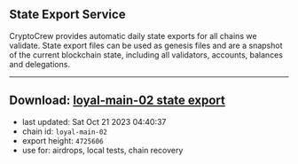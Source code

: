 ## State Export Service
CryptoCrew provides automatic daily state exports for all chains we validate. State export files can be used as genesis files and are a snapshot of the current blockchain state, including all validators, accounts, balances and delegations.

---
**Download: [loyal-main-02 state export](https://dl.ccvalidators.com/SERVICE/loyal/loyal-main-02_export_4725606.json)**
---

- last updated: Sat Oct 21 2023 04:40:37
- chain id: `loyal-main-02`
- export height: `4725606`
- use for: airdrops, local tests, chain recovery
